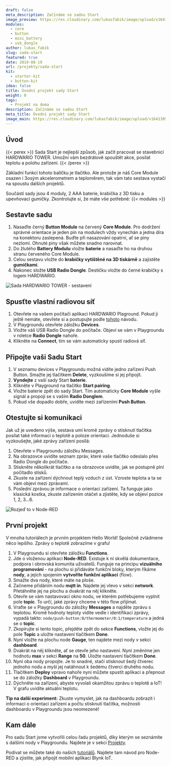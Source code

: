 ```yaml
---
draft: false
meta_description: Začínáme se sadou Start
image_preview: https://res.cloudinary.com/lukasfabik/image/upload/v1641305830/projects/button-for-mum/1-ilustrace-devce-pari-hru-ma-pauzu.png
modules:
  - core
  - button
  - mini_battery
  - usb_dongle
author: lukas_fabik
slug: sada-start
featured: true
date: 2019-08-19
url: /projekty/sada-start
kit:
  - starter-kit
  - button-kit
idea: false
title: Úvodní projekt sady Start
weight: 0
tags:
  - Projekt na doma
description: Začínáme se sadou Start
meta_title: Úvodní projekt sady Start
image_main: https://res.cloudinary.com/lukasfabik/image/upload/v1641305830/projects/button-for-mum/1-ilustrace-devce-pari-hru-ma-pauzu.png
---
```

## Úvod

{{< perex >}}
Sada Start je nejlepší způsob, jak začít pracovat se stavebnicí HARDWARIO TOWER. Umožní vám bezdrátově spouštět akce, posílat teplotu a polohu zařízení. 
{{< /perex >}}

Základní funkcí tohoto balíčku je tlačítko. Ale protože je náš Core Module osazen i 3osým akcelerometrem a teploměrem, tak vám tato sestava vystačí na spoustu dalších projektů.

Součástí sady jsou 4 moduly, 2 AAA baterie, krabička z 3D tisku a upevňovací gumičky. Zkontrolujte si, že máte vše potřebné:
{{< modules >}}

## Sestavte sadu

1. Nasaďte černý **Button Module** na červený **Core Module**. Pro dodržení správné orientace je jeden pin na modulech vždy vynechán a jedna díra na konektoru zaslepená. Buďte při nasazování opatrní, ať se piny nezlomí. Ohnuté piny však můžete snadno narovnat.
2. Do žlutého **Battery Modulu** vložte **baterie** a nasaďte ho na druhou stranu červeného Core Module.
3. Celou sestavu vložte do **krabičky vytištěné na 3D tiskárně** a zajistěte **gumičkami**.
4. Nakonec složte **USB Radio Dongle**. Destičku vložte do černé krabičky s logem HARDWARIO.

![Sada HARDWARIO TOWER - sestavení](/_assets/images/starter-kit/skladacka.gif)

## Spusťte vlastní radiovou síť

1. Otevřete na vašem počítači aplikaci HARDWARIO Plaground. Pokud ji ještě nemáte, otevřete si a postupujte podle [tohoto](/cs/education/tutorials/co-je-to-bigclown-playground/) návodu. 
2. V Playgroundu otevřete záložku **Devices**.
3. Vložte váš USB Radio Dongle do počítače. Objeví se vám v Playgroundu v roletce **Radio Dongle** nahoře.
4. Klikněte na **Connect**, tím se vám automaticky spustí radiová síť. 

## Připojte vaši Sadu Start

1. V seznamu devices v Playgroundu možná vidíte jedno zařízení Push Button. Smažte jej tlačítkem **Delete**, vyzkoušíme si jej připojit.
2. **Vyndejte** z vaší sady Start **baterie**.
3. Klikněte v Playground na tlačítko **Start pairing**.
4. Vložte baterie zpět do sady Start. Tím automaticky **Core Module** vyšle signál a propojí se s vaším **Radio Donglem**.
5. Pokud vše dopadlo dobře, uvidíte mezi zařízeními **Push Button**.

## Otestujte si komunikaci

Jak už je uvedeno výše, sestava umí kromě zprávy o stisknutí tlačítka posílat také informaci o teplotě a poloze orientaci. Jednoduše si vyzkoušejte, jaké zprávy zařízení posílá:

1. Otevřete v Playgroundu záložku Messages.
2. Na obrazovce uvidíte seznam zpráv, které vaše tlačítko odeslalo přes Radio Dongle do počítače.
3. Stiskněte několikrát tlačítko a na obrazovce uvidíte, jak se postupně plní počítadlo stisků.
4. Zkuste na zařízení dýchnout teplý vzduch z úst. Vzroste teplota a ta se vám objeví mezi zprávami.
5. Poslední zprávou je informace o orientaci zařízení. Ta funguje jako klasická kostka, zkuste zařízením otáčet a zjistěte, kdy se objeví pozice 1, 2, 3...6.

![Rozjeď to v Node-RED](https://res.cloudinary.com/lukasfabik/image/upload/v1565632592/projects/button-for-mum/image3.png "Rozjeď to v Node-RED")

## První projekt

V mnoha tutoriálech je prvním projektem Hello World! Společně zvládmene něco lepšího. Zprávy o teplotě zobrazíme v grafu!

1. V Playgroundu si otevřete záložku **Functions**.
2. Jde o vloženou aplikaci **Node-RED**. Existuje k ní skvělá dokumentace, podpora i obrovská komunita uživatelů. Funguje na principu **vizuálního programování** - na plochu si přidáváte funkční bloky, kterým říkáme **nody**, a jejich spojením **vytvoříte funkční aplikaci** (flow).
3. Smažte dva nody, které máte na ploše.
4. Začneme přidáním nodu **mqtt in**. Najdete jej vlevo v sekci **network**. Přetáhněte jej na plochu a dvakrát na něj klikněte.
5. Otevře se vám nastavovací okno nodu, ve kterém potřebujeme vyplnit pole **topic**. To určí, jaké zprávy chceme v této flow přijímat.
6. Vraťte se v Playgroundu do záložky **Messages** a najděte zprávu s teplotou. Kromě hodnoty teploty vidíte vedle i identifikaci zprávy, vypadá takto: `node/push-button:0/thermometer/0:1/temperature` a jedná se o **topic**. 
7. Zkopírujte si tento topic, přejděte zpět do sekce **Functions**, vložte jej do pole **Topic** a uložte nastavení tlačítkem **Done**.
8. Nyní vložte na plochu node **Gauge**, ten najdete mezi nody v sekci **dashboard**.
9. Dvakrát na něj klikněte, ať se otevře jeho nastavení. Nyní změníme jen hodnotu **max** v sekci **Range** na **50**. Uložte nastavení tlačítkem **Done**.
10. Nyní oba nody propojte. Je to snadné, stačí stisknout šedý čtverec jednoho nodu a myší jej natáhnout k šedému čtverci druhého nodu.
11. Tlačítkem **Deploy** vpravo nahoře nyní můžete spustit aplikaci a přepnout se do záložky **Dashboard** v Playgroundu.
12. Dýchněte na zařízení, abyste vyvolali okamžitou zprávu o teplotě a IoT! V grafu uvidíte aktuální teplotu.

**Tip na další experiment:** Zkuste vymyslet, jak na dashboardu zobrazit i informaci o orientaci zařízení a počtu stisknutí tlačítka, možnosti dashboardu v Playgroundu jsou neomezené!

## Kam dále

Pro sadu Start jsme vytvořili celou řadu projektů, díky kterým se seznámíte s dalšími nody v Playgroundu. Najdete je v sekci [Projekty](/cs/education/projects). 

Podívat se můžete také do našich [tutoriálů](/cs/education/tutorials/). Najdete tam návod pro Node-RED a zjistíte, jak připojit mobilní aplikaci Blynk IoT.